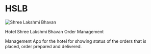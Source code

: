 # HSLB


![Shree Lakshmi Bhavan](https://user-images.githubusercontent.com/73980589/213376431-89f11d0b-d7ca-4110-a290-898bfca0279e.png)

Hotel Shree Lakshmi Bhavan Order Management

Management App for the hotel for showing status of the orders that is placed, order prepared and delivered.

